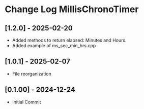 # Change Log MillisChronoTimer

## [1.2.0] - 2025-02-20
- Added methods to return elapsed: Minutes and Hours.
- Added example of ms_sec_min_hrs.cpp

## [1.0.1] - 2025-02-07
- File reorganization

## [0.1.00] - 2024-12-24
- Initial Commit

